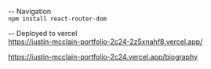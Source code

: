 

-- Navigation  
`npm install react-router-dom`

-- Deployed to vercel  
https://justin-mcclain-portfolio-2c24-2z5xnahf8.vercel.app/

https://justin-mcclain-portfolio-2c24.vercel.app/biography